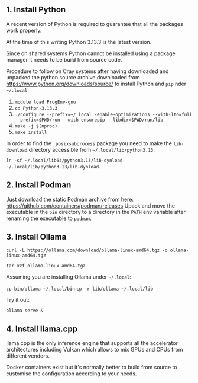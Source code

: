 

## 1. Install Python

A recent version of Python is required to guarantee that all
the packages work properly.

At the time of this writing Python 3.13.3 is the latest version.

Since on shared systems Python cannot be installed using a package manager
it needs to be build from source code.

Procedure to follow on Cray systems after having downloaded and unpacked
the python source archive downloaded from https://www.python.org/downloads/source/
to install Python and `pip` nder `~/.local`:

1. `module load ProgEnv-gnu`
2. `cd Python-3.13.3`
3. `./configure --prefix=~/.local -enable-optimizations --with-lto=full --prefix=$PWD/run --with-ensurepip --libdir=$PWD/run/lib`
4. `make -j $(nproc)`
5. `make install`

In order to find the `_posixsubprocess` package you need to make the `lib-download` directory
accessible from `~/.local/lib/python3.13`:

`ln -sf ~/.local/lib64/python3.13/lib-dynload ~/.local/lib/python3.13/lib-dynload`.

## 2. Install Podman

Just download the static Podman archive from here: https://github.com/containers/podman/releases 
Upack and move the executable in the `bin` directory to a directory
in the `PATH` env variable after renaming the executable to `podman`.

## 3. Install Ollama

`curl -L https://ollama.com/download/ollama-linux-amd64.tgz -o ollama-linux-amd64.tgz`

`tar xzf ollama-linux-amd64.tgz`

Assuming you are installing Ollama under `~/.local`:

`cp bin/ollama ~/.local/bin`
`cp -r lib/ollama ~/.local/lib`

Try it out:

`ollama serve &`



## 4. Install llama.cpp

llama.cpp is the only inference engine that supports all the accelerator
architectures including Vulkan which allows to mix GPUs and CPUs from different
vendors.

Docker containers exist but it's normally better to build from source to customise
the configuration according to your needs.


